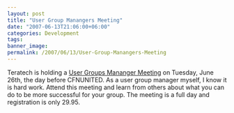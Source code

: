 ```yaml
---
layout: post
title: "User Group Manangers Meeting"
date: "2007-06-13T21:06:00+06:00"
categories: Development 
tags: 
banner_image: 
permalink: /2007/06/13/User-Group-Manangers-Meeting
---
```


Teratech is holding a <a href="http://ugmm.cfunited.com/2007/">User Groups Mananger Meeting</a> on Tuesday, June 26th, the day before CFNUNITED. As a user group manager myself, I know it is hard work. Attend this meeting and learn from others about what you can do to be more successful for your group. The meeting is a full day and registration is only 29.95.